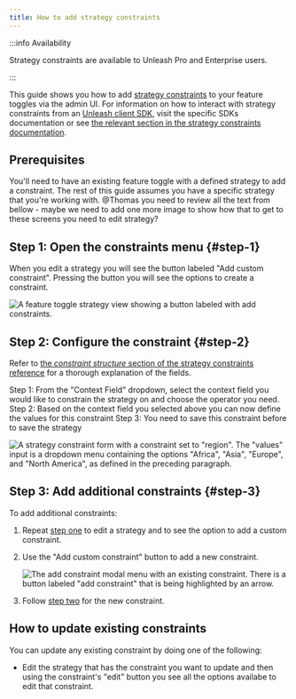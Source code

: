 ```yaml
---
title: How to add strategy constraints
---
```


:::info Availability 

Strategy constraints are available to Unleash Pro and Enterprise users. 

:::

This guide shows you how to add [strategy constraints](../advanced/strategy-constraints.md) to your feature toggles via the admin UI. For information on how to interact with strategy constraints from an [Unleash client SDK](../sdks/index.md), visit the specific SDKs documentation or see [the relevant section in the strategy constraints documentation](../advanced/strategy-constraints.md#sdks 'strategy constraints documentation, section on interacting with constraints from client SDKs').

## Prerequisites

You'll need to have an existing feature toggle with a defined strategy to add a constraint. The rest of this guide assumes you have a specific strategy that you're working with.
@Thomas you need to review all the text from bellow - maybe we need to add one more image to show how that to get to these screens you need to edit strategy?
## Step 1: Open the constraints menu {#step-1}

When you edit a strategy you will see the button labeled "Add custom constraint". Pressing the button you will see the options to create a constraint.

![A feature toggle strategy view showing a button labeled with add constraints.](/img/add-constraint.png)

## Step 2: Configure the constraint {#step-2}

Refer to [the _constraint structure_ section of the strategy constraints reference](../advanced/strategy-constraints.md#constraint-structure) for a thorough explanation of the fields.

Step 1: From the "Context Field" dropdown, select the context field you would like to constrain the strategy on and choose the operator you need.
Step 2: Based on the context field you selected above you can now define the values for this constraint
Step 3: You need to save this constraint before to save the strategy 

![A strategy constraint form with a constraint set to "region". The "values" input is a dropdown menu containing the options "Africa", "Asia", "Europe", and "North America", as defined in the preceding paragraph.](/img/constraints-add-to-strategy.png)

## Step 3: Add additional constraints {#step-3}

To add additional constraints:

1. Repeat [step one](#step-1 'step 1: open the constraints menu') to edit a strategy and to see the option to add a custom constraint.
2. Use the "Add custom constraint" button to add a new constraint.

   ![The add constraint modal menu with an existing constraint. There is a button labeled "add constraint" that is being highlighted by an arrow.](/img/constraints-add-additional.png)

3. Follow [step two](#step-2 'step 2: configure the constraint') for the new constraint.

## How to update existing constraints

You can update any existing constraint by doing one of the following:

- Edit the strategy that has the constraint you want to update and then using the constraint's "edit" button you see all the options availabe to edit that constraint.
